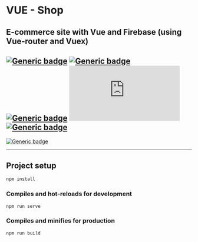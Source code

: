 # VUE - Shop
## E-commerce site with Vue and Firebase (using Vue-router and Vuex)
## [![Generic badge](https://img.shields.io/badge/&#9881;-HTML-green.svg?style=plastic&logo=HTML5)](https://developer.mozilla.org/en-US/docs/Web/Guide/HTML/HTML5) [![Generic badge](https://img.shields.io/badge/&#9881;-CSS-blue.svg?style=plastic&logo=CSS3)](https://www.tutorialrepublic.com/css-tutorial/) [![Generic badge](https://img.shields.io/badge/&#9881;-JS-yellow.svg?style=plastic&logo=Javascript)](https://developer.mozilla.org/en-US/docs/Web/JavaScript) [![Generic badge](https://img.shields.io/badge/&#9881;-VUE-BRIGHTGREEN.svg?style=plastic&logo=Vue.js)](https://vuejs.org/) [![Generic badge](https://img.shields.io/badge/&#9881;-Firebase-orange.svg?style=plastic&logo=Firebase)](https://firebase.google.com/)


[![Generic badge](https://img.shields.io/badge/Live%20demo%20@-Firebase-blueviolet.svg?style=for-the-badge&logo=GitHub)](https://vue-ecommerce-9894c.firebaseapp.com/)


<hr>

## Project setup
```
npm install
```

### Compiles and hot-reloads for development
```
npm run serve
```

### Compiles and minifies for production
```
npm run build
```
